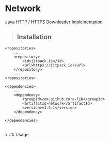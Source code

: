 Network
=======

Java HTTP / HTTPS Downloader Implementation
<br/>
> ## Installation
```
<repositories>
    ...
    <repository>
        <id>jitpack.io</id>
        <url>https://jitpack.io</url>
    </repository>
    ...
<repositories>

<dependencies>
    ...
    <dependency>
        <groupId>com.github.core-lib</groupId>
        <artifactId>network</artifactId>
        <version>v1.2.1</version>
    </dependency>
    ...
</dependencies>
```
<br/>
> ## Usage

